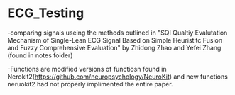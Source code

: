 # ECG_Testing
-comparing signals useing the methods outlined in "SQI Qualtiy Evalutation Mechanism of Single-Lean ECG Signal Based on Simple Heuristitc Fusion and Fuzzy Comprehensive Evaluation" by Zhidong Zhao and Yefei Zhang (found in notes folder)

-Functions are modified versions of functiosn found in Nerokit2(https://github.com/neuropsychology/NeuroKit) and new functions neruokit2 had not properly implimented the entire paper.
